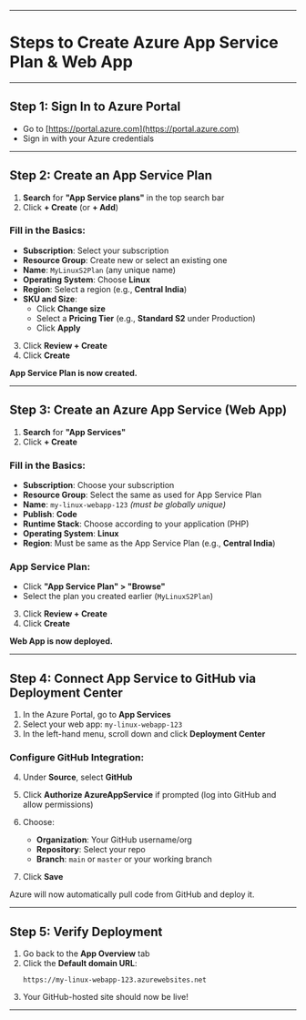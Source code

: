
---

# Steps to Create Azure App Service Plan & Web App

---

## Step 1: Sign In to Azure Portal

- Go to [https://portal.azure.com](https://portal.azure.com)
- Sign in with your Azure credentials

---

## Step 2: Create an App Service Plan

1. **Search** for **"App Service plans"** in the top search bar
2. Click **+ Create** (or **+ Add**)

### Fill in the Basics:
- **Subscription**: Select your subscription
- **Resource Group**: Create new or select an existing one
- **Name**: `MyLinuxS2Plan` (any unique name)
- **Operating System**: Choose **Linux** 
- **Region**: Select a region (e.g., **Central India**)
- **SKU and Size**:
  - Click **Change size**
  - Select a **Pricing Tier** (e.g., **Standard S2** under Production)
  - Click **Apply**

3. Click **Review + Create**
4. Click **Create**

**App Service Plan is now created.**

---

## Step 3: Create an Azure App Service (Web App)

1. **Search** for **"App Services"**
2. Click **+ Create**

### Fill in the Basics:
- **Subscription**: Choose your subscription
- **Resource Group**: Select the same as used for App Service Plan
- **Name**: `my-linux-webapp-123` *(must be globally unique)*
- **Publish**: **Code**
- **Runtime Stack**: Choose according to your application (PHP)
- **Operating System**: **Linux** 
- **Region**: Must be same as the App Service Plan (e.g., **Central India**)

### App Service Plan:
- Click **"App Service Plan" > "Browse"**
- Select the plan you created earlier (`MyLinuxS2Plan`)

3. Click **Review + Create**
4. Click **Create**

**Web App is now deployed.**

---
## Step 4: Connect App Service to GitHub via Deployment Center

1. In the Azure Portal, go to **App Services**
2. Select your web app: `my-linux-webapp-123`
3. In the left-hand menu, scroll down and click **Deployment Center**

### Configure GitHub Integration:

4. Under **Source**, select **GitHub**
5. Click **Authorize AzureAppService** if prompted (log into GitHub and allow permissions)
6. Choose:
   - **Organization**: Your GitHub username/org
   - **Repository**: Select your repo
   - **Branch**: `main` or `master` or your working branch

7. Click **Save**

Azure will now automatically pull code from GitHub and deploy it.

---

## Step 5: Verify Deployment

1. Go back to the **App Overview** tab
2. Click the **Default domain URL**:
   ```
   https://my-linux-webapp-123.azurewebsites.net
   ```
3. Your GitHub-hosted site should now be live!

---
